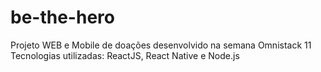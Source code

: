 # be-the-hero

Projeto WEB e Mobile de doações desenvolvido na semana Omnistack 11
Tecnologias utilizadas: ReactJS, React Native e Node.js
